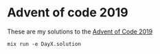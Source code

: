 # Advent of code 2019

These are my solutions to the [Advent of Code 2019](https://adventofcode.com)

```mix run -e DayX.solution```